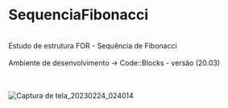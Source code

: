 # SequenciaFibonacci<br>
<br>
Estudo de estrutura FOR - Sequência de Fibonacci
<br>
<br>
Ambiente de desenvolvimento -> Code::Blocks - versão (20.03)
<br>

<br>
<br>


![Captura de tela_20230224_024014](https://user-images.githubusercontent.com/111623017/221101775-d1171297-9b52-4726-b7e4-6529ee2147c4.png)
